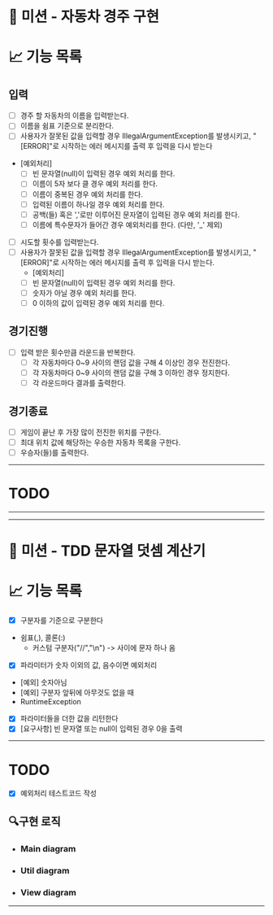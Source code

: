 # 🚀 미션 - 자동차 경주 구현

# 📈 기능 목록

## 입력
- [ ] 경주 할 자동차의 이름을 입력받는다. 
- [ ] 이름을 쉼표 기준으로 분리한다.
- [ ] 사용자가 잘못된 값을 입력할 경우 IllegalArgumentException를 발생시키고, "[ERROR]"로 시작하는 에러 메시지를 출력 후 입력을 다시 받는다

- [예외처리]
  - [ ] 빈 문자열(null)이 입력된 경우 예외 처리를 한다.
  - [ ] 이름이 5자 보다 클 경우 예외 처리를 한다.
  - [ ] 이름이 중복된 경우 예외 처리를 한다.
  - [ ] 입력된 이름이 하나일 경우 예외 처리를 한다.
  - [ ] 공백(들) 혹은 ','로만 이루어진 문자열이 입력된 경우 예외 처리를 한다.
  - [ ] 이름에 특수문자가 들어간 경우 예외처리를 한다. (다만, '_' 제외)
  
- [ ] 시도할 횟수를 입력받는다.
- [ ] 사용자가 잘못된 값을 입력할 경우 IllegalArgumentException를 발생시키고, "[ERROR]"로 시작하는 에러 메시지를 출력 후 입력을 다시 받는다.
  - [예외처리]
  - [ ] 빈 문자열(null)이 입력된 경우 예외 처리를 한다.
  - [ ] 숫자가 아닐 경우 예외 처리를 한다.
  - [ ] 0 이하의 값이 입력된 경우 예외 처리를 한다.

## 경기진행
- [ ] 입력 받은 횟수만큼 라운드을 반복한다.
  - [ ] 각 자동차마다 0~9 사이의 랜덤 값을 구해 4 이상인 경우 전진한다.
  - [ ] 각 자동차마다 0~9 사이의 랜덤 값을 구해 3 이하인 경우 정지한다.
  - [ ] 각 라운드마다 결과를 출력한다.
## 경기종료
- [ ] 게임이 끝난 후 가장 많이 전진한 위치를 구한다.
- [ ] 최대 위치 값에 해당하는 우승한 자동차 목록을 구한다.
- [ ] 우승자(들)를 출력한다.

---

# TODO


---
---
# 🚀 미션 - TDD 문자열 덧셈 계산기

# 📈 기능 목록

- [X]  구분자를 기준으로 구분한다
- 쉼표(,), 콜론(:)
  - 커스텀 구분자("//","\n") -> 사이에 문자 하나 옴
- [X]  파라미터가 숫자 이외의 값, 음수이면 예외처리
  - [예외] 숫자아님
  - [예외] 구분자 앞뒤에 아무것도 없을 때
  - RuntimeException
- [X]  파라미터들을 더한 값을 리턴한다
- [X] [요구사항] 빈 문자열 또는 null이 입력된 경우 0을 출력
---

# TODO

- [X] 예외처리 테스트코드 작성

## 🔍구현 로직

- ### Main diagram
- ### Util diagram
- ### View diagram

---
